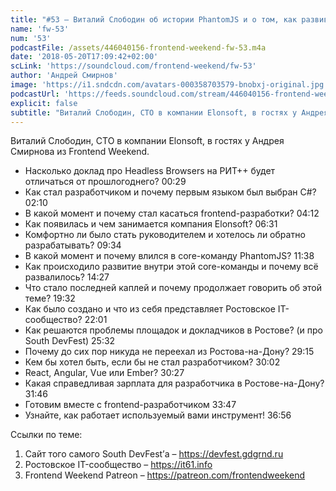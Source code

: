 ```yaml
---
title: "#53 – Виталий Слободин об истории PhantomJS и о том, как развивать региональное IT-сообщество"
name: 'fw-53'
num: '53'
podcastFile: /assets/446040156-frontend-weekend-fw-53.m4a
date: '2018-05-20T17:09:42+02:00'
scLink: 'https://soundcloud.com/frontend-weekend/fw-53'
author: 'Андрей Смирнов'
image: 'https://i1.sndcdn.com/avatars-000358703579-bnobxj-original.jpg'
podcastUrl: 'https://feeds.soundcloud.com/stream/446040156-frontend-weekend-fw-53.m4a'
explicit: false
subtitle: "Виталий Слободин, CTO в компании Elonsoft, в гостях у Андрея Смирнова из Frontend Weekend.  "
---
```

Виталий Слободин, CTO в компании Elonsoft, в гостях у Андрея Смирнова из Frontend Weekend.  

- Насколько доклад про Headless Browsers на РИТ++ будет отличаться от прошлогоднего? <timecode>00:29</timecode>
- Как стал разработчиком и почему первым языком был выбран C#? <timecode>02:10</timecode>
- В какой момент и почему стал касаться frontend-разработки? <timecode>04:12</timecode>
- Как появилась и чем занимается компания Elonsoft? <timecode>06:31</timecode>
- Комфортно ли было стать руководителем и хотелось ли обратно разрабатывать? <timecode>09:34</timecode>
- В какой момент и почему влился в core-команду PhantomJS? <timecode>11:38</timecode>
- Как происходило развитие внутри этой core-команды и почему всё развалилось? <timecode>14:27</timecode>
- Что стало последней каплей и почему продолжает говорить об этой теме? <timecode>19:32</timecode>
- Как было создано и что из себя представляет Ростовское IT-сообщество? <timecode>22:01</timecode>
- Как решаются проблемы площадок и докладчиков в Ростове? (и про South DevFest) <timecode>25:32</timecode>
- Почему до сих пор никуда не переехал из Ростова-на-Дону? <timecode>29:15</timecode>
- Кем бы хотел быть, если бы не стал разработчиком? <timecode>30:02</timecode>
- React, Angular, Vue или Ember? <timecode>30:27</timecode>
- Какая справедливая зарплата для разработчика в Ростове-на-Дону? <timecode>31:46</timecode>
- Готовим вместе с frontend-разработчиком <timecode>33:47</timecode>
- Узнайте, как работает используемый вами инструмент! <timecode>36:56</timecode>

Ссылки по теме:
1) Сайт того самого South DevFest’а – https://devfest.gdgrnd.ru
2) Ростовское IT-сообщество – https://it61.info
3) Frontend Weekend Patreon – https://patreon.com/frontendweekend